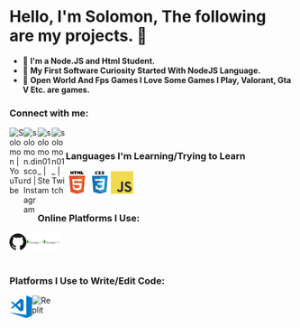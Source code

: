 # Hello, I'm Solomon, The following are my projects. 🔮


- 📕 **I'm a Node.JS and Html Student.**
- 📗 **My First Software Curiosity Started With NodeJS Language.**
- 📘 **Open World And Fps Games I Love Some Games I Play, Valorant, Gta V Etc. are games.**

### Connect with me:

[<img align="left" alt="Solomon | YouTube" width="25px" src="https://seeklogo.com/images/Y/youtube-icon-logo-521820CDD7-seeklogo.com.png" />][youtube]
[<img align="left" alt="solomon.discord | Instagram" width="25px" src="https://seeklogo.com/images/I/instagram-new-2016-logo-D9D42A0AD4-seeklogo.com.png" />][instagram]
[<img align="left" alt="solomon01_ | Steam" width="25px" src="https://seeklogo.com/images/S/steam-logo-73274B19E3-seeklogo.com.png" />][steam]
[<img align="left" alt="solomon01_ | Twitch" width="25px" src="https://seeklogo.com/images/T/twitch-logo-4931D91F85-seeklogo.com.png" />][twitch]



<br />

### Languages I'm Learning/Trying to Learn

[<img align="left" alt="HTML5" width="40px" src="https://raw.githubusercontent.com/github/explore/80688e429a7d4ef2fca1e82350fe8e3517d3494d/topics/html/html.png" />][webdevplaylist]
[<img align="left" alt="CSS3" width="40px" src="https://raw.githubusercontent.com/github/explore/80688e429a7d4ef2fca1e82350fe8e3517d3494d/topics/css/css.png" />][cssplaylist]
[<img align="left" alt="JavaScript" width="40px" src="https://raw.githubusercontent.com/github/explore/80688e429a7d4ef2fca1e82350fe8e3517d3494d/topics/javascript/javascript.png" />][jsplaylist]



<br />
<br />
<br />

### Online Platforms I Use:

[<img align="left" alt="GitHub" width="30px" src="https://raw.githubusercontent.com/github/explore/78df643247d429f6cc873026c0622819ad797942/topics/github/github.png" />][webdevplaylist]
[<img align="left" alt="MongoDB" width="30px" src="https://raw.githubusercontent.com/github/explore/80688e429a7d4ef2fca1e82350fe8e3517d3494d/topics/mongodb/mongodb.png" />][webdevplaylist]
[<img align="left" alt="MongoDB" width="30px" src="https://raw.githubusercontent.com/github/explore/80688e429a7d4ef2fca1e82350fe8e3517d3494d/topics/mongodb/mongodb.png" />][webdevplaylist]

<br />
<br />
<br />

### Platforms I Use to Write/Edit Code:
[<img align="left" alt="Visual Studio Code" width="40px" src="https://raw.githubusercontent.com/github/explore/80688e429a7d4ef2fca1e82350fe8e3517d3494d/topics/visual-studio-code/visual-studio-code.png" />][webdevplaylist]

[<img align="left" alt="Replit" width="40px" src="https://upload.wikimedia.org/wikipedia/commons/thumb/b/b2/Repl.it_logo.svg/1200px-Repl.it_logo.svg.png" />][webdevplaylist]












[youtube]: https://www.youtube.com/c/Solomonss/
[instagram]: https://www.instagram.com/solomon.discord/
[steam]: https://steamcommunity.com/profiles/76561199004937281
[twitch]: https://www.twitch.tv/solomon01_
[website]: https://github.com/Solomonxyz/Solomon/blob/main/README.md
[course]: https://github.com/Solomonxyz/Solomon/blob/main/README.md
[linkedin]: https://github.com/Solomonxyz/Solomon/blob/main/README.md
[webdevplaylist]: https://github.com/Solomonxyz/Solomon/blob/main/README.md
[jsplaylist]: https://github.com/Solomonxyz/Solomon/blob/main/README.md
[cssplaylist]: https://github.com/Solomonxyz/Solomon/blob/main/README.md
[reactplaylist]: https://github.com/Solomonxyz/Solomon/blob/main/README.md
